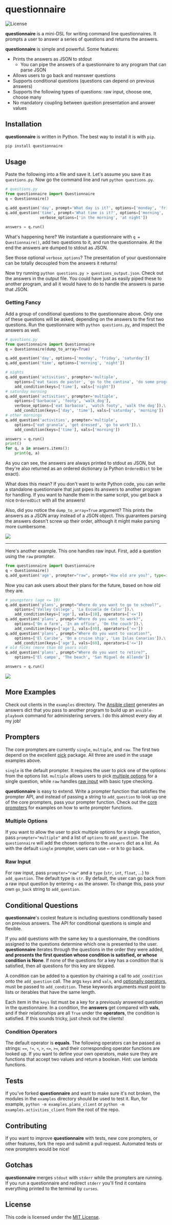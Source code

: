 # questionnaire

![License](https://camo.githubusercontent.com/890acbdcb87868b382af9a4b1fac507b9659d9bf/68747470733a2f2f696d672e736869656c64732e696f2f62616467652f6c6963656e73652d4d49542d626c75652e737667)

__questionnaire__ is a mini-DSL for writing command line questionnaires. It prompts a user to answer a series of questions and returns the answers.

__questionnaire__ is simple and powerful. Some features: 

- Prints the answers as JSON to stdout
  + You can pipe the answers of a questionnaire to any program that can parse JSON
- Allows users to go back and reanswer questions
- Supports conditional questions (questions can depend on previous answers)
- Supports the following types of questions: raw input, choose one, choose many
- No mandatory coupling between question presentation and answer values


## Installation
__questionnaire__ is written in Python. The best way to install it is with `pip`.

```sh
pip install questionnaire
```


## Usage
Paste the following into a file and save it. Let's assume you save it as `questions.py`. Now go the command line and run `python questions.py`.

```py
# questions.py
from questionnaire import Questionnaire
q = Questionnaire()

q.add_question('day', prompt='What day is it?', options=['monday', 'friday', 'saturday'])
q.add_question('time', prompt='What time is it?', options=['morning', 'night'],
               verbose_options=['in the morning', 'at night'])

answers = q.run()
```

What's happening here? We instantiate a questionnaire with `q = Questionnaire()`, add two questions to it, and run the questionnaire. At the end the answers are dumped to stdout as JSON.

See those optional `verbose_options`? The presentation of your questionnaire can be totally decoupled from the answers it returns!

Now try running `python questions.py > questions_output.json`. Check out the answers in the output file. You could have just as easily piped these to another program, and all it would have to do to handle the answers is parse that JSON.


### Getting Fancy
Add a group of conditional questions to the questionnaire above. Only one of these questions will be asked, depending on the answers to the first two questions. Run the questionnaire with `python questions.py`, and inspect the answers as well.

```py
# questions.py
from questionnaire import Questionnaire
q = Questionnaire(dump_to_array=True)

q.add_question('day', options=['monday', 'friday', 'saturday'])
q.add_question('time', options=['morning', 'night'])

# nights
q.add_question('activities', prompter='multiple',
    options=['eat tacos de pastor', 'go to the cantina', 'do some programming']).\
    add_condition(keys=['time'], vals=['night'])
# saturday morning
q.add_question('activities', prompter='multiple',
    options=['barbacoa', 'footy', 'walk_dog'],
    verbose_options=['eat barbacoa', 'watch footy', 'walk the dog']).\
    add_condition(keys=['day', 'time'], vals=['saturday', 'morning'])
# other mornings
q.add_question('activities', prompter='multiple',
    options=['eat granola', 'get dressed', 'go to work']).\
    add_condition(keys=['time'], vals=['morning'])

answers = q.run()
print()
for q, a in answers.items():
    print(q, a)
```

As you can see, the answers are always printed to stdout as JSON, but they're also returned  as an ordered dictionary (a Python `OrderedDict` to be exact).

What does this mean? If you don't want to write Python code, you can write a standalone questionnaire that just pipes its answers to another program for handling. If you want to handle them in the same script, you get back a nice `OrderedDict` with all the answers!

Also, did you notice the `dump_to_array=True` argument? This prints the answers as a JSON array instead of a JSON object. This guarantees parsing the answers doesn't screw up their order, although it might make parsing more cumbersome.

![](https://raw.githubusercontent.com/kylebebak/questionnaire/master/examples/activities_client.gif)

- - -

Here's another example. This one handles raw input. First, add a question using the `raw` prompter.
```py
from questionnaire import Questionnaire
q = Questionnaire()
q.add_question('age', prompter="raw", prompt='How old are you?', type=int)
```

Now you can ask users about their plans for the future, based on how old they are.
```py
# youngsters (age <= 18)
q.add_question('plans', prompt="Where do you want to go to school?",
    options=['Valley College', 'La Escuela de Calor']).\
    add_condition(keys=['age'], vals=[18], operators=['<='])
q.add_question('plans', prompt="Where do you want to work?",
    options=['On a farm', 'In an office', 'On the couch']).\
    add_condition(keys=['age'], vals=[40], operators=['<='])
q.add_question('plans', prompt="Where do you want to vacation?",
    options=['El Caribe', 'On a cruise ship', 'Las Islas Canarias']).\
    add_condition(keys=['age'], vals=[60], operators=['<='])
# old folks (more than 60 years old)
q.add_question('plans', prompt="Where do you want to retire?",
    options=['El campo', 'The beach', 'San Miguel de Allende'])

answers = q.run()
```

![](https://raw.githubusercontent.com/kylebebak/questionnaire/master/examples/plans_client.gif)


## 
## More Examples
Check out clients in the `examples` directory. The [Ansible client](examples/ansible_client.py) generates an answers dict that you pass to another program to build up an `ansible-playbook` command for administering servers. I do this almost every day at my job!


## Prompters
The core prompters are currently `single`, `multiple`, and `raw`. The first two depend on the excellent [pick](https://github.com/wong2/pick) package. All three are used in the usage examples above.

`single` is the default prompter. It requires the user to pick one of the options from the options list. `multiple` allows users to pick [multiple options](#multiple-options) for a single question, while `raw` handles [raw input](#raw-input) with basic type checking.

__questionnaire__ is easy to extend. Write a prompter function that satisfies the prompter API, and instead of passing a string to `add_question` to look up one of the core prompters, pass your prompter function. Check out the [core prompters](questionnaire/prompters.py) for examples on how to write prompter functions.


### Multiple Options
If you want to allow the user to pick multiple options for a single question, pass `prompter="multiple"` and a list of `options` to `add_question`. The `questionnaire` will add the chosen options to the `answers` dict as a list. As with the default `single` prompter, users can use <kbd>&larr;</kbd> or <kbd>h</kbd> to go back.


### Raw Input
For raw input, pass `prompter="raw"` and a `type` (`str`, `int`, `float`, ...) to `add_question`. The default type is `str`. By default, the user can go back from a raw input question by entering `<` as the answer. To change this, pass your own `go_back` string to `add_question`.


## Conditional Questions
__questionnaire__'s coolest feature is including questions conditionally based on previous answers. The API for conditional questions is simple and flexible.

If you add questions with the same key to a questionnaire, the conditions assigned to the questions determine which one is presented to the user. __questionnaire__ iterates through the questions in the order they were added, __and presents the first question whose condition is satisfied, or whose condition is None__. If none of the questions for a key has a condition that is satisfied, then all questions for this key are skipped.

A condition can be added to a question by chaining a call to `add_condition` onto the `add_question` call. The args `keys` and `vals`, and [optionally operators](#condition-operators), must be passed to `add_condition`. These keywords arguments must point to lists or iterables that have the same length.

Each item in the `keys` list must be a key for a previously answered question in the questionnaire. In a condition, the __answers__ get compared with __vals__, and if their relationships are all `True` under the __operators__, the condition is satisfied. If this sounds tricky, just check out the clients!


### Condition Operators
The default operator is __equals__. The following operators can be passed as strings: `==`, `!=`, `<`, `>`, `<=`, `>=`, and their corresponding operator functions are looked up. If you want to define your own operators, make sure they are functions that accept two values and return a boolean. Hint: use lambda functions.


## Tests
If you've forked __questionnaire__ and want to make sure it's not broken, the modules in the `examples` directory should be used to test it. Run, for example, `python -m examples.plans_client` or `python -m examples.activities_client` from the root of the repo.


## Contributing
If you want to improve __questionnaire__ with tests, new core prompters, or other features, fork the repo and submit a pull request. Automated tests or new prompters would be nice!


## Gotchas
__questionnaire__ merges `stdout` with `stderr` while the prompters are running. If you run a questionnaire and redirect `stderr` you'll find it contains everything printed to the terminal by `curses`.


## License
This code is licensed under the [MIT License](https://opensource.org/licenses/MIT).
